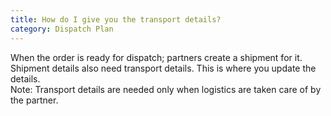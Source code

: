 ```yaml
---
title: How do I give you the transport details?
category: Dispatch Plan
---
```

When the order is ready for dispatch; partners create a shipment for it. Shipment details also need transport details. This is where you update the details.        
Note: Transport details are needed only when logistics are taken care of by the partner.